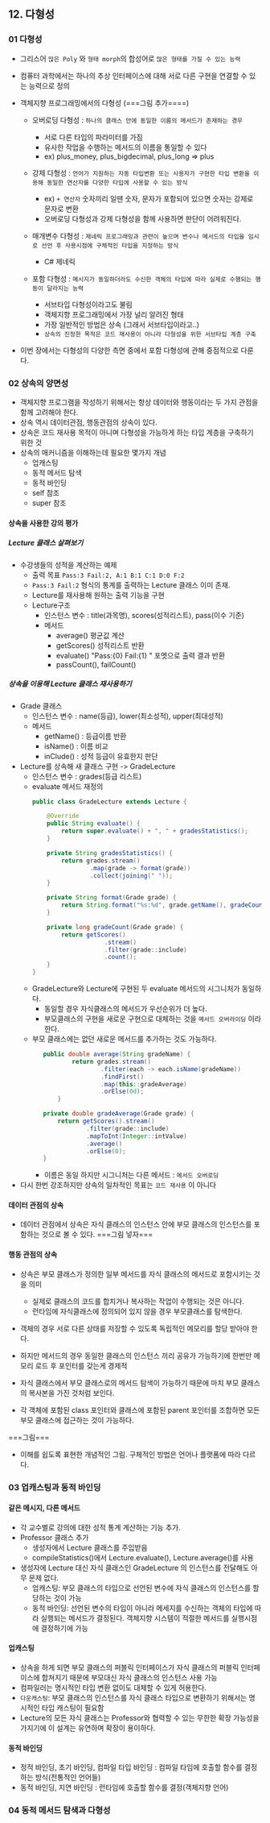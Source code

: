 ## 12. 다형성 

### 01 다형성
- 그리스어 `많은 Poly` 와 `형태 morph`의 합성어로 `많은 형태를 가질 수 있는 능력`
- 컴퓨터 과학에서는 하나의 추상 인터페이스에 대해 서로 다른 구현을 연결할 수 있는 능력으로 정의
- 객체지향 프로그래밍에서의 다형성 (===그림 추가====)
    - 오버로딩 다형성 : `하나의 클래스 안에 동일한 이름의 메서드가 존재하는 경우`
        - 서로 다른 타입의 파라미터를 가짐
        - 유사한 작업을 수행하는 메서드의 이름을 통일할 수 있다
        - ex) plus_money, plus_bigdecimal, plus_long => plus

    - 강제 다형성 : `언어가 지원하는 자동 타입변환 또는 사용자가 구현한 타입 변환을 이용해 동일한 연산자를 다양한 타입에 사용할 수 있는 방식`
        - ex) `+ 연산자` 숫자끼리 일땐 숫자, 문자가 포함되어 있으면 숫자는 강제로 문자로 변환
        - 오버로딩 다형성과 강제 다형성을 함께 사용하면 판단이 어려워진다. 
    
    - 매개변수 다형성 : `제네릭 프로그래밍과 관련이 높으며 변수나 메서드의 타입을 임시로 선언 후 사용시점에 구체적인 타입을 지정하는 방식`
        - C# 제네릭

    - 포함 다형성 : `메시지가 동일하더라도 수신한 객체의 타입에 따라 실제로 수행되는 행동이 달라지는 능력`
        - 서브타입 다형성이라고도 불림
        - 객체지향 프로그래밍에서 가장 널리 알려진 형태
        - 가장 일반적인 방법은 상속 (그래서 서브타입이라고..)
        - `상속의 진정한 목적은 코드 재사용이 아니라 다형성을 위한 서브타입 계층 구축`

- 이번 장에서는 다형성의 다양한 측면 중에서 포함 다형성에 관해 중점적으로 다룬다. 

### 02 상속의 양면성
- 객체지향 프로그램을 작성하기 위해서는 항상 데이터와 행동이라는 두 가지 관점을 함께 고려해야 한다. 
- 상속 역시 데이터관점, 행동관점의 상속이 있다. 
- 상속은 코드 재사용 목적이 아니며 다형성을 가능하게 하는 타입 계층을 구축하기 위한 것
- 상속의 매커니즘을 이해하는데 필요한 몇가지 개념
    - 업캐스팅
    - 동적 메서드 탐색
    - 동적 바인딩
    - self 참조
    - super 참조

#### 상속을 사용한 강의 평가

##### Lecture 클래스 살펴보기
- 수강생들의 성적을 계산하는 예제
    - 출력 목표 `Pass:3 Fail:2, A:1 B:1 C:1 D:0 F:2`
    - `Pass:3 Fail:2` 형식의 통계를 출력하는 Lecture 클래스 이미 존재.
    - Lecture를 재사용해 원하는 출력 기능을 구현
    - Lecture구조
        - 인스턴스 변수 : title(과목명), scores(성적리스트), pass(이수 기준)
        - 메서드
            - average() 평균값 계산
            - getScores() 성적리스트 반환
            - evaluate() "Pass:{0} Fail:{1} " 포멧으로 출력 결과 반환
            - passCount(), failCount()

##### 상속을 이용해 Lecture 클래스 재사용하기
- Grade 클래스 
    - 인스턴스 변수 : name(등급), lower(최소성적), upper(최대성적)
    - 메서드 
        - getName() : 등급이름 반환
        - isName() : 이름 비교
        - inClude() : 성적 등급이 유효한지 판단
- Lecture를 상속해 새 클래스 구현 -> GradeLecture
    - 인스턴스 변수 : grades(등급 리스트) 
    - evaluate 메서드 재정의
        ```java
        public class GradeLecture extends Lecture {

            @Override
            public String evaluate() {
                return super.evaluate() + ", " + gradesStatistics();
            }

            private String gradesStatistics() {
                return grades.stream()
                        .map(grade -> format(grade))
                        .collect(joining(" "));
            }

            private String format(Grade grade) {
                return String.format("%s:%d", grade.getName(), gradeCount(grade));
            }

            private long gradeCount(Grade grade) {
                return getScores()
                            .stream()
                            .filter(grade::include)
                            .count();
            }
        }
        ```
    - GradeLecture와 Lecture에 구현된 두 evaluate 메서드의 시그니처가 동일하다.
        - 동일할 경우 자식클래스의 메서드가 우선순위가 더 높다. 
        - 부모클래스의 구현을 새로운 구현으로 대체하는 것을 `메서드 오버라이딩` 이라 한다. 
    - 부모 클래스에는 없던 새로운 메서드를 추가하는 것도 가능하다. 
         ```java
            public double average(String gradeName) {
                    return grades.stream()
                            .filter(each -> each.isName(gradeName))
                            .findFirst()
                            .map(this::gradeAverage)
                            .orElse(0d);
                }

            private double gradeAverage(Grade grade) {
                return getScores().stream()
                        .filter(grade::include)
                        .mapToInt(Integer::intValue)
                        .average()
                        .orElse(0);
            }
        ```
        - 이름은 동일 하지만 시그니처는 다른 메서드 : `메서드 오버로딩`
- 다시 한번 강조하지만 상속의 일차적인 목표는 `코드 재사용` 이 아니다

#### 데이터 관점의 상속
- 데이터 관점에서 상속은 자식 클래스의 인스턴스 안에 부모 클래스의 인스턴스를 포함하는 것으로 볼 수 있다. 
===그림 넣자===

#### 행동 관점의 상속
- 상속은 부모 클래스가 정의한 일부 메서드를 자식 클래스의 메서드로 포함시키는 것을 의미
    - 실제로 클래스의 코드를 합치거나 복사하는 작업이 수행되는 것은 아니다. 
    - 런타임에 자식클래스에 정의되어 있지 않을 경우 부모클래스를 탐색한다. 
- 객체의 경우 서로 다른 상태를 저장할 수 있도록 독립적인 메모리를 할당 받아야 한다.
- 하지만 메서드의 경우 동일한 클래스의 인스턴스 끼리 공유가 가능하기에 한번만 메모리 로드 후 포인터를 갖는게 경제적

- 자식 클래스에서 부모 클래스로의 메서드 탐색이 가능하기 때문에 마치 부모 클래스의 복사본을 가진 것처럼 보인다.
- 각 객체에 포함된 class 포인터와 클래스에 포함된 parent 포인터를 조합하면 모든 부모 클래스에 접근하는 것이 가능하다. 

===그림===
- 이해를 쉽도록 표현한 개념적인 그림. 구체적인 방법은 언어나 플랫폼에 따라 다르다. 


### 03 업캐스팅과 동적 바인딩

#### 같은 메시지, 다른 메서드
- 각 교수별로 강의에 대한 성적 통계 계산하는 기능 추가.
- Professor 클래스 추가 
    - 생성자에서 Lecture 클래스를 주입받음
    - compileStatistics()에서 Lecture.evaluate(), Lecture.average()를 사용
- 생성자에 Lecture 대신 자식 클래스인 GradeLecture 의 인스턴스를 전달해도 아무 문제 없다.
    - 업캐스팅: 부모 클래스의 타입으로 선언된 변수에 자식 클래스의 인스턴스를 할당하는 것이 가능
    - 동적 바인딩: 선언된 변수의 타입이 아니라 메세지를 수신하는 객체의 타입에 따라 실행되는 메서드가 결정된다. 객체지향 시스템이 적절한 메서드를 실행시점에 결정하기에 가능

#### 업캐스팅 
- 상속을 하게 되면 부모 클래스의 퍼블릭 인터페이스가 자식 클래스의 퍼블릭 인터페이스에 합쳐지기 때문에 부모대신 자식 클래스의 인스턴스 사용 가능
- 컴파일러는 명시적인 타입 변환 없이도 대체할 수 있게 허용한다. 
- `다운캐스팅`:  부모 클래스의 인스턴스를 자식 클래스 타입으로 변환하기 위해서는 명시적인 타입 캐스팅이 필요함 
- Lecture의 모든 자식 클래스는 Professor와 협력할 수 있는 무한한 확장 가능성을 가지기에 이 설계는 유연하며 확장이 용이하다. 

#### 동적 바인딩
- 정적 바인딩, 초기 바인딩, 컴파일 타입 바인딩 : 컴파일 타임에 호출할 함수를 결정하는 방식(전통적인 언어들)
- 동적 바인딩, 지연 바인딩 : 런타임에 호출할 함수를 결정(객체지향 언어)


### 04 동적 메서드 탐색과 다형성 






    

        

